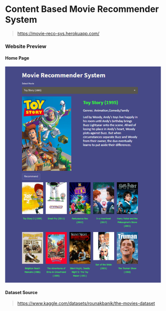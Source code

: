 # Content Based Movie Recommender System
> https://movie-reco-sys.herokuapp.com/

### Website Preview
#### Home Page
<img src="images/website_img.png" width="900">

#### Dataset Source
> https://www.kaggle.com/datasets/rounakbanik/the-movies-dataset

